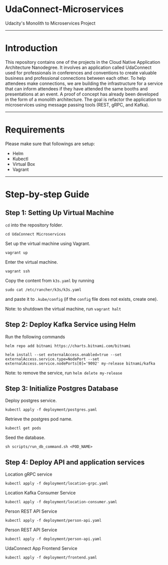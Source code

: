 # UdaConnect-Microservices
Udacity's Monolith to Microservices Project

---
# Introduction

This repository contains one of the projects in the Cloud Native Application Architecture Nanodegree. It involves an application called UdaConnect used for professionals in conferences and conventions to create valuable business and professional connections between each other. To help attendees make connections, we are building the infrastructure for a service that can inform attendees if they have attended the same booths and presentations at an event. A proof of concept has already been developed in the form of a monolith architecture. The goal is refactor the application to microservices using message passing tools (REST, gRPC, and Kafka).

---
# Requirements

Please make sure that followings are setup:
- Helm
- Kubectl
- Virtual Box
- Vagrant

---
# Step-by-step Guide

## Step 1: Setting Up Virtual Machine

`cd` into the repository folder.

`cd UdaConnect Microservices`

Set up the virtual machine using Vagrant.

`vagrant up`

Enter the virtual machine.

`vagrant ssh`

Copy the content from `k3s.yaml` by running

`sudo cat /etc/rancher/k3s/k3s.yaml`

and paste it to `.kube/config` (if the `config` file does not exists, create one).

Note: to shutdown the virtual machine, run `vagrant halt`

## Step 2: Deploy Kafka Service using Helm

Run the following commands

`helm repo add bitnami https://charts.bitnami.com/bitnami`

`helm install --set externalAccess.enabled=true --set externalAccess.service.type=NodePort --set externalAccess.service.nodePorts[0]='9092' my-release bitnami/kafka`

Note: to remove the service, run `helm delete my-release`

## Step 3: Initialize Postgres Database

Deploy postgres service.

`kubectl apply -f deployment/postgres.yaml`

Retrieve the postgres pod name.

`kubectl get pods`

Seed the database.

`sh scripts/run_db_command.sh <POD_NAME>`

## Step 4: Deploy API and application services

Location gRPC service

`kubectl apply -f deployment/location-grpc.yaml`

Location Kafka Consumer Service

`kubectl apply -f deployment/location-consumer.yaml`

Person REST API Service

`kubectl apply -f deployment/person-api.yaml`

Person REST API Service

`kubectl apply -f deployment/person-api.yaml`

UdaConnect App Frontend Service

`kubectl apply -f deployment/frontend.yaml`
